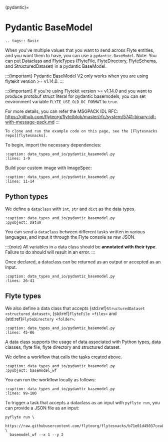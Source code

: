 (pydantic)=

# Pydantic BaseModel

```{eval-rst}
.. tags:: Basic
```

When you've multiple values that you want to send across Flyte entities, and you want them to have, you can use a `pydantic.BaseModel`.
Note:
You can put Dataclass and FlyteTypes (FlyteFile, FlyteDirectory, FlyteSchema, and StructuredDataset) in a pydantic BaseModel.

:::{important}
Pydantic BaseModel V2 only works when you are using flytekit version >= v1.14.0.
:::

:::{important}
If you're using Flytekit version >= v1.14.0 and you want to produce protobuf struct literal for pydantic basemodels,
you can set environment variable  `FLYTE_USE_OLD_DC_FORMAT` to `true`.

For more details, you can refer the MSGPACK IDL RFC: https://github.com/flyteorg/flyte/blob/master/rfc/system/5741-binary-idl-with-message-pack.md
:::


```{note}
To clone and run the example code on this page, see the [Flytesnacks repo][flytesnacks].
```

To begin, import the necessary dependencies:

```{literalinclude} /examples/data_types_and_io/data_types_and_io/pydantic_basemodel.py
:caption: data_types_and_io/pydantic_basemodel.py
:lines: 1-9
```

Build your custom image with ImageSpec:
```{literalinclude} /examples/data_types_and_io/data_types_and_io/pydantic_basemodel.py
:caption: data_types_and_io/pydantic_basemodel.py
:lines: 11-14
```

## Python types
We define a `dataclass` with `int`, `str` and `dict` as the data types.

```{literalinclude} /examples/data_types_and_io/data_types_and_io/pydantic_basemodel.py
:caption: data_types_and_io/pydantic_basemodel.py
:pyobject: Datum
```

You can send a `dataclass` between different tasks written in various languages, and input it through the Flyte console as raw JSON.

:::{note}
All variables in a data class should be **annotated with their type**. Failure to do should will result in an error.
:::

Once declared, a dataclass can be returned as an output or accepted as an input.

```{literalinclude} /examples/data_types_and_io/data_types_and_io/pydantic_basemodel.py
:caption: data_types_and_io/pydantic_basemodel.py
:lines: 26-41
```

## Flyte types
We also define a data class that accepts {std:ref}`StructuredDataset <structured_dataset>`,
{std:ref}`FlyteFile <files>` and {std:ref}`FlyteDirectory <folder>`.

```{literalinclude} /examples/data_types_and_io/data_types_and_io/pydantic_basemodel.py
:caption: data_types_and_io/pydantic_basemodel.py
:lines: 45-86
```

A data class supports the usage of data associated with Python types, data classes,
flyte file, flyte directory and structured dataset.

We define a workflow that calls the tasks created above.

```{literalinclude} /examples/data_types_and_io/data_types_and_io/pydantic_basemodel.py
:caption: data_types_and_io/pydantic_basemodel.py
:pyobject: basemodel_wf
```

You can run the workflow locally as follows:

```{literalinclude} /examples/data_types_and_io/data_types_and_io/pydantic_basemodel.py
:caption: data_types_and_io/pydantic_basemodel.py
:lines: 99-100
```

To trigger a task that accepts a dataclass as an input with `pyflyte run`, you can provide a JSON file as an input:
```
pyflyte run \
  https://raw.githubusercontent.com/flyteorg/flytesnacks/b71e01d45037cea883883f33d8d93f258b9a5023/examples/data_types_and_io/data_types_and_io/pydantic_basemodel.py \
  basemodel_wf --x 1 --y 2
```

[flytesnacks]: https://github.com/flyteorg/flytesnacks/tree/master/examples/data_types_and_io/
